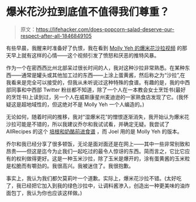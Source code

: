 # 爆米花沙拉到底值不值得我们尊重？

> 原文：<https://lifehacker.com/does-popcorn-salad-deserve-our-respect-after-all-1846849105>

有些早晨，我醒来时准备好了仇恨，我在看到 [Molly Yeh 的爆米花沙拉视频](https://www.foodnetwork.com/recipes/crunchy-snap-pea-popcorn-salad-8598011) 的那天早上就有这样的心情——这个视频引发了愤怒和厌恶的推特风暴。

作为一个在密西西比州北部呆过很长时间的人，我对这种沙拉非常熟悉。在某种东西——通常是罐头或其他加工过的东西——上涂上蛋黄酱，然后称之为“沙拉”,在我看来是完全可以接受的，但我从未听说过这种特殊的食谱。有趣的是，我的中西部同事和中西部 Twitter 粉丝都不知道，除了一个人在一本教会女士烹饪书(最好的烹饪书)上读到过，另一个人在威斯康星州麦迪逊的一家熟食店发现了它。(我怀疑这是超地域性的，但这绝对不是 Molly Yeh 一个人编造的。)

无论如何，随着时间的推移，我对“湿爆米花”的憎恨逐渐消失，我开始认为爆米花沙拉可能是不错的，所以我建议乔尔和我试试看，并确定无疑。我尝试了 AllRecipes 的这个 [培根和奶酪前进食谱](https://www.allrecipes.com/recipe/23798/popcorn-salad/) ，而 Joel 用的是 Molly Yeh 的版本。

乔尔和我已经分享了很多顿饭，无论是面对面还是在网上——其中一些非常别致和昂贵——但这是迄今为止我们一起吃过的最令人惊讶的东西。简而言之，它比它应有的权利做得更好。这是一种玉米沙拉，除了玉米是爆开的，涂有蛋黄酱的玉米粒是松脆而有嚼劲的。我很高兴。我被迷住了。我很抱歉。

事实上，我认为我们都欠莫莉叶一个道歉。实际上，爆米花沙拉不错。(太好吃了，我已经把它加入到我的绿色沙拉中，让调料酱渗入，创造出一种更美味的油炸面包丁，我认为你也应该这样做。)